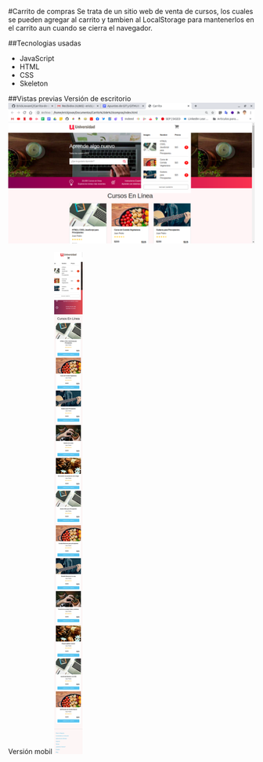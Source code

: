 #Carrito de compras
Se trata de un sitio web de venta de cursos, los cuales se pueden agregar al carrito y tambien al LocalStorage para mantenerlos en el carrito aun cuando se cierra el navegador.

##Tecnologias usadas
* JavaScript
* HTML
* CSS
* Skeleton

##Vistas previas
Versión de escritorio
![Alt text](img/desktop-preview.png?raw=true "Escritorio")

Versión mobil
![Alt text](img/mobil-preview.png?raw=true "Mobil")